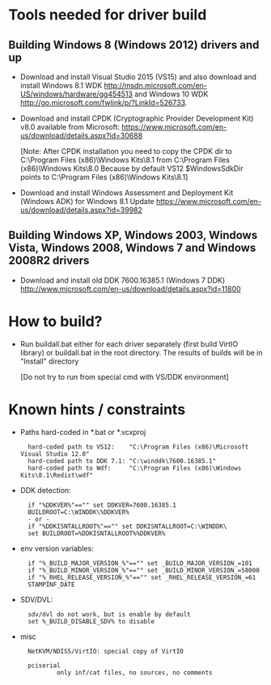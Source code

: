 # Tools needed for driver build

## Building Windows 8 (Windows 2012) drivers and up

* Download and install Visual Studio 2015 (VS15) 
and also download and install Windows 8.1 WDK http://msdn.microsoft.com/en-US/windows/hardware/gg454513 and Windows 10 WDK http://go.microsoft.com/fwlink/p/?LinkId=526733. 

* Download and install CPDK (Cryptographic Provider Development Kit) v8.0 available from Microsoft:
https://www.microsoft.com/en-us/download/details.aspx?id=30688

    [Note: After CPDK installation you need to copy the CPDK dir
    to C:\Program Files (x86)\Windows Kits\8.1 from C:\Program Files (x86)\Windows Kits\8.0
    Because by default VS12 $WindowsSdkDir points to C:\Program Files (x86)\Windows Kits\8.1]

* Download and install Windows Assessment and Deployment Kit (Windows ADK) for Windows 8.1 Update
https://www.microsoft.com/en-us/download/details.aspx?id=39982

## Building Windows XP, Windows 2003, Windows Vista, Windows 2008, Windows 7 and Windows 2008R2 drivers

* Download and install old DDK 7600.16385.1 (Windows 7 DDK) 
http://www.microsoft.com/en-us/download/details.aspx?id=11800

# How to build?

* Run buildall.bat either for each driver separately (first build VirtIO library) or buildall.bat in the root directory. The results of builds will be in "Install" directory 

   [Do not try to run from special cmd with VS/DDK environment]

# Known hints / constraints

* Paths hard-coded in *.bat or *.vcxproj

        hard-coded path to VS12:    "C:\Program Files (x86)\Microsoft Visual Studio 12.0"
        hard-coded path to DDK 7.1: "C:\winddk\7600.16385.1"
        hard-coded path to Wdf:     "C:\Program Files (x86)\Windows Kits\8.1\Redist\wdf"

* DDK detection:

        if "%DDKVER%"=="" set DDKVER=7600.16385.1
        BUILDROOT=C:\WINDDK\%DDKVER%
        - or -
        if "%DDKISNTALLROOT%"=="" set DDKISNTALLROOT=C:\WINDDK\
        set BUILDROOT=%DDKISNTALLROOT%%DDKVER%

* env version variables:

        if "%_BUILD_MAJOR_VERSION_%"=="" set _BUILD_MAJOR_VERSION_=101
        if "%_BUILD_MINOR_VERSION_%"=="" set _BUILD_MINOR_VERSION_=58000
        if "%_RHEL_RELEASE_VERSION_%"=="" set _RHEL_RELEASE_VERSION_=61
        STAMPINF_DATE

* SDV/DVL:

        sdv/dvl do not work, but is enable by default
        set %_BUILD_DISABLE_SDV% to disable

* misc

        NetKVM/NDIS5/VirtIO: special copy of VirtIO
        
        pciserial
                only inf/cat files, no sources, no comments
